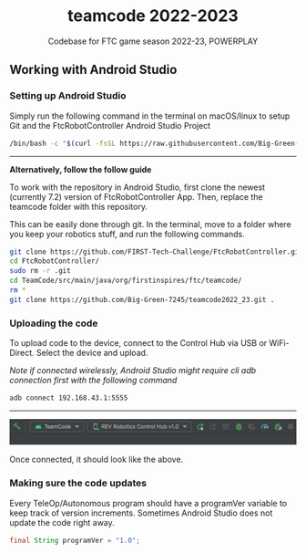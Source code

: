 <h1 align="center">teamcode 2022-2023</h1>
<p align="center">Codebase for FTC game season 2022-23, POWERPLAY</p>

## Working with Android Studio

### Setting up Android Studio

Simply run the following command in the terminal on macOS/linux to setup Git and the FtcRobotController Android Studio Project

```bash
/bin/bash -c "$(curl -fsSL https://raw.githubusercontent.com/Big-Green-7245/teamcode2022_23/main/.assets/setupRepo.sh)"
```

---

**Alternatively, follow the follow guide**

To work with the repository in Android Studio, first clone the newest (currently 7.2) version of FtcRobotController App. Then, replace the teamcode folder with this repository.

This can be easily done through git. In the terminal, move to a folder where you keep your robotics stuff, and run the following commands.

```bash
git clone https://github.com/FIRST-Tech-Challenge/FtcRobotController.git
cd FtcRobotController/
sudo rm -r .git
cd TeamCode/src/main/java/org/firstinspires/ftc/teamcode/
rm *
git clone https://github.com/Big-Green-7245/teamcode2022_23.git .
```

### Uploading the code

To upload code to the device, connect to the Control Hub via USB or WiFi-Direct. Select the device and upload.

*Note if connected wirelessly, Android Studio might require cli adb connection first with the following command*

```bash
adb connect 192.168.43.1:5555
```

---

![Connected](.assets/connectedDevice.png)

Once connected, it should look like the above.

### Making sure the code updates

Every TeleOp/Autonomous program should have a programVer variable to keep track of version increments. Sometimes Android Studio does not update the code right away.

```java
final String programVer = "1.0";
```
